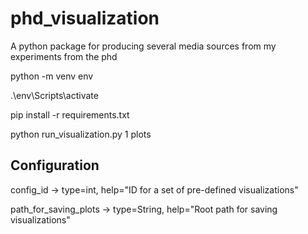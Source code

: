 # phd_visualization
A python package for producing several media sources from my experiments from the phd

python -m venv env

.\env\Scripts\activate

pip install -r requirements.txt

python run_visualization.py 1 plots

## Configuration
config_id -> type=int, help="ID for a set of pre-defined visualizations"

path_for_saving_plots -> type=String, help="Root path for saving visualizations"